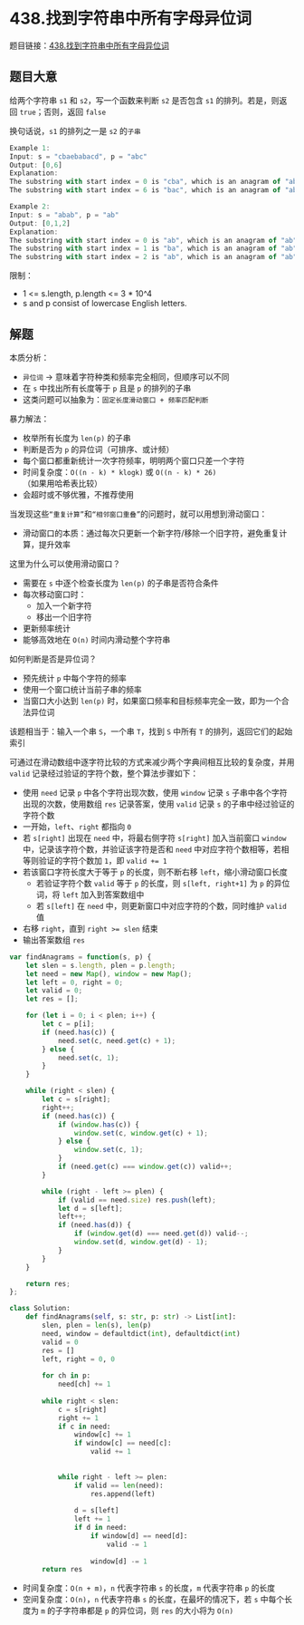 # 438.找到字符串中所有字母异位词

题目链接：[438.找到字符串中所有字母异位词](https://leetcode.cn/problems/find-all-anagrams-in-a-string/)

## 题目大意

给两个字符串 `s1` 和 `s2`，写一个函数来判断 `s2` 是否包含 `s1` 的排列。若是，则返回 `true`；否则，返回 `false`

换句话说，`s1` 的排列之一是 `s2` 的`子串`

```js
Example 1:
Input: s = "cbaebabacd", p = "abc"
Output: [0,6]
Explanation:
The substring with start index = 0 is "cba", which is an anagram of "abc".
The substring with start index = 6 is "bac", which is an anagram of "abc".

Example 2:
Input: s = "abab", p = "ab"
Output: [0,1,2]
Explanation:
The substring with start index = 0 is "ab", which is an anagram of "ab".
The substring with start index = 1 is "ba", which is an anagram of "ab".
The substring with start index = 2 is "ab", which is an anagram of "ab".
```

限制：
- 1 <= s.length, p.length <= 3 * 10^4
- s and p consist of lowercase English letters.

## 解题

本质分析：
- `异位词` → 意味着字符种类和频率完全相同，但顺序可以不同
- 在 `s` 中找出所有长度等于 `p` 且是 `p` 的排列的子串
- 这类问题可以抽象为：`固定长度滑动窗口 + 频率匹配判断`

暴力解法：
- 枚举所有长度为 `len(p)` 的子串
- 判断是否为 `p` 的异位词（可排序、或计频）
- 每个窗口都重新统计一次字符频率，明明两个窗口只差一个字符
- 时间复杂度：`O((n - k) * klogk)` 或 `O((n - k) * 26)`（如果用哈希表比较）
- 会超时或不够优雅，不推荐使用


当发现这些`“重复计算”`和`“相邻窗口重叠”`的问题时，就可以用想到滑动窗口：
- 滑动窗口的本质：通过每次只更新一个新字符/移除一个旧字符，避免重复计算，提升效率

这里为什么可以使用滑动窗口？
- 需要在 `s` 中逐个检查长度为 `len(p)` 的子串是否符合条件
- 每次移动窗口时：
  - 加入一个新字符
  - 移出一个旧字符
- 更新频率统计
- 能够高效地在 `O(n)` 时间内滑动整个字符串

如何判断是否是异位词？
- 预先统计 `p` 中每个字符的频率
- 使用一个窗口统计当前子串的频率
- 当窗口大小达到 `len(p)` 时，如果窗口频率和目标频率完全一致，即为一个合法异位词

该题相当于：输入一个串 `S`，一个串 `T`，找到 `S` 中所有 `T` 的排列，返回它们的起始索引

可通过在滑动数组中逐字符比较的方式来减少两个字典间相互比较的复杂度，并用 `valid` 记录经过验证的字符个数，整个算法步骤如下：
- 使用 `need` 记录 `p` 中各个字符出现次数，使用 `window` 记录 `s` 子串中各个字符出现的次数，使用数组 `res` 记录答案，使用 `valid` 记录 `s` 的子串中经过验证的字符个数
- 一开始，`left`、`right` 都指向 `0` 
- 若 `s[right]` 出现在 `need` 中，将最右侧字符 `s[right]` 加入当前窗口 `window` 中，记录该字符个数，并验证该字符是否和 `need` 中对应字符个数相等，若相等则验证的字符个数加 `1`，即 `valid += 1`
- 若该窗口字符长度大于等于 `p` 的长度，则不断右移 `left`，缩小滑动窗口长度
  - 若验证字符个数 `valid` 等于 `p` 的长度，则 `s[left, right+1]` 为 `p` 的异位词，将 `left` 加入到答案数组中
  - 若 `s[left]` 在 `need` 中，则更新窗口中对应字符的个数，同时维护 `valid` 值
- 右移 `right`，直到 `right >= slen` 结束
- 输出答案数组 `res`

```js
var findAnagrams = function(s, p) {
    let slen = s.length, plen = p.length;
    let need = new Map(), window = new Map();
    let left = 0, right = 0;
    let valid = 0;
    let res = [];

    for (let i = 0; i < plen; i++) {
        let c = p[i];
        if (need.has(c)) {
            need.set(c, need.get(c) + 1);
        } else {
            need.set(c, 1);
        }
    }

    while (right < slen) {
        let c = s[right];
        right++;
        if (need.has(c)) {
            if (window.has(c)) {
                window.set(c, window.get(c) + 1);
            } else {
                window.set(c, 1);
            }
            if (need.get(c) === window.get(c)) valid++;
        }

        while (right - left >= plen) {
            if (valid == need.size) res.push(left);
            let d = s[left];
            left++;
            if (need.has(d)) {
                if (window.get(d) === need.get(d)) valid--;
                window.set(d, window.get(d) - 1);
            }
        }
    }

    return res;
};
```
```python
class Solution:
    def findAnagrams(self, s: str, p: str) -> List[int]:
        slen, plen = len(s), len(p)
        need, window = defaultdict(int), defaultdict(int)
        valid = 0
        res = []
        left, right = 0, 0
         
        for ch in p:
            need[ch] += 1
        
        while right < slen:
            c = s[right]
            right += 1
            if c in need:
                window[c] += 1
                if window[c] == need[c]:
                    valid += 1
                
            
            while right - left >= plen:
                if valid == len(need):
                    res.append(left)
                
                d = s[left]
                left += 1
                if d in need:
                    if window[d] == need[d]:
                        valid -= 1
                    
                    window[d] -= 1
        return res
```

- 时间复杂度：`O(n + m)`，`n` 代表字符串 `s` 的长度，`m` 代表字符串 `p` 的长度
- 空间复杂度：`O(n)`，`n` 代表字符串 `s` 的长度，在最坏的情况下，若 `s` 中每个长度为 `m` 的子字符串都是 `p` 的异位词，则 `res` 的大小将为 `O(n)`
